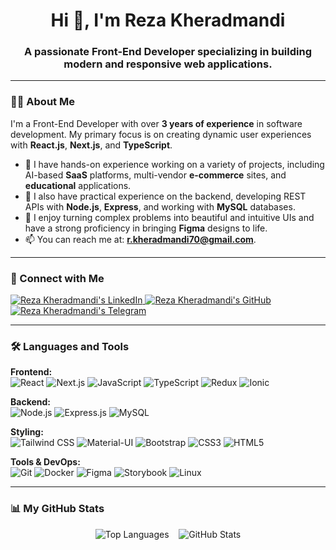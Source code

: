 <div align="center">
  <h1>Hi 👋, I'm Reza Kheradmandi</h1>
  <h3>A passionate Front-End Developer specializing in building modern and responsive web applications.</h3>
</div>

---

### 👨‍💻 About Me

<p>
  I'm a Front-End Developer with over <strong>3 years of experience</strong> in software development. My primary focus is on creating dynamic user experiences with <strong>React.js</strong>, <strong>Next.js</strong>, and <strong>TypeScript</strong>.
</p>

- 🔭 I have hands-on experience working on a variety of projects, including AI-based **SaaS** platforms, multi-vendor **e-commerce** sites, and **educational** applications.
- 🌱 I also have practical experience on the backend, developing REST APIs with **Node.js**, **Express**, and working with **MySQL** databases.
- 🎨 I enjoy turning complex problems into beautiful and intuitive UIs and have a strong proficiency in bringing **Figma** designs to life.
- 📫 You can reach me at: **r.kheradmandi70@gmail.com**.

---

### 🤝 Connect with Me

<p align="left">
  <a href="https://linkedin.com/in/reza-kherdmandi" target="blank">
    <img src="https://img.shields.io/badge/LinkedIn-0077B5?style=for-the-badge&logo=linkedin&logoColor=white" alt="Reza Kheradmandi's LinkedIn"/>
  </a>
  <a href="https://github.com/Reza-kh80" target="blank">
    <img src="https://img.shields.io/badge/GitHub-181717?style=for-the-badge&logo=github&logoColor=white" alt="Reza Kheradmandi's GitHub"/>
  </a>
  <a href="https://t.me/LeoRezakh" target="blank">
    <img src="https://img.shields.io/badge/Telegram-26A5E4?style=for-the-badge&logo=telegram&logoColor=white" alt="Reza Kheradmandi's Telegram"/>
  </a>
</p>

---

### 🛠️ Languages and Tools

<p align="left">
  <strong>Frontend:</strong><br>
  <img src="https://img.shields.io/badge/React-20232A?style=for-the-badge&logo=react&logoColor=61DAFB" alt="React"/>
  <img src="https://img.shields.io/badge/Next.js-000000?style=for-the-badge&logo=nextdotjs&logoColor=white" alt="Next.js"/>
  <img src="https://img.shields.io/badge/JavaScript-F7DF1E?style=for-the-badge&logo=javascript&logoColor=black" alt="JavaScript"/>
  <img src="https://img.shields.io/badge/TypeScript-3178C6?style=for-the-badge&logo=typescript&logoColor=white" alt="TypeScript"/>
  <img src="https://img.shields.io/badge/Redux-764ABC?style=for-the-badge&logo=redux&logoColor=white" alt="Redux"/>
  <img src="https://img.shields.io/badge/Ionic-3880FF?style=for-the-badge&logo=ionic&logoColor=white" alt="Ionic"/>
</p>

<p align="left">
  <strong>Backend:</strong><br>
  <img src="https://img.shields.io/badge/Node.js-339933?style=for-the-badge&logo=nodedotjs&logoColor=white" alt="Node.js"/>
  <img src="https://img.shields.io/badge/Express.js-000000?style=for-the-badge&logo=express&logoColor=white" alt="Express.js"/>
  <img src="https://img.shields.io/badge/MySQL-4479A1?style=for-the-badge&logo=mysql&logoColor=white" alt="MySQL"/>
</p>

<p align="left">
  <strong>Styling:</strong><br>
  <img src="https://img.shields.io/badge/Tailwind_CSS-06B6D4?style=for-the-badge&logo=tailwindcss&logoColor=white" alt="Tailwind CSS"/>
  <img src="https://img.shields.io/badge/Material--UI-007FFF?style=for-the-badge&logo=mui&logoColor=white" alt="Material-UI"/>
  <img src="https://img.shields.io/badge/Bootstrap-7952B3?style=for-the-badge&logo=bootstrap&logoColor=white" alt="Bootstrap"/>
  <img src="https://img.shields.io/badge/CSS3-1572B6?style=for-the-badge&logo=css3&logoColor=white" alt="CSS3"/>
  <img src="https://img.shields.io/badge/HTML5-E34F26?style=for-the-badge&logo=html5&logoColor=white" alt="HTML5"/>
</p>

<p align="left">
  <strong>Tools & DevOps:</strong><br>
  <img src="https://img.shields.io/badge/Git-F05032?style=for-the-badge&logo=git&logoColor=white" alt="Git"/>
  <img src="https://img.shields.io/badge/Docker-2496ED?style=for-the-badge&logo=docker&logoColor=white" alt="Docker"/>
  <img src="https://img.shields.io/badge/Figma-F24E1E?style=for-the-badge&logo=figma&logoColor=white" alt="Figma"/>
  <img src="https://img.shields.io/badge/Storybook-FF4785?style=for-the-badge&logo=storybook&logoColor=white" alt="Storybook"/>
  <img src="https://img.shields.io/badge/Linux-FCC624?style=for-the-badge&logo=linux&logoColor=black" alt="Linux"/>
</p>

---

### 📊 My GitHub Stats

<div align="center">
  <img src="https://github-readme-stats.vercel.app/api/top-langs?username=Reza-kh80&show_icons=true&locale=en&layout=compact&theme=tokyonight" alt="Top Languages" />
  &nbsp;&nbsp;
  <img src="https://github-readme-stats.vercel.app/api?username=Reza-kh80&show_icons=true&locale=en&theme=tokyonight&count_private=true" alt="GitHub Stats" />
</div>

